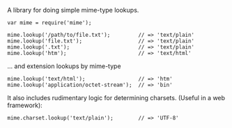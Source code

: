 A library for doing simple mime-type lookups.

    var mime = require('mime');

    mime.lookup('/path/to/file.txt');         // => 'text/plain'
    mime.lookup('file.txt');                  // => 'text/plain'
    mime.lookup('.txt');                      // => 'text/plain'
    mime.lookup('htm');                       // => 'text/html'

... and extension lookups by mime-type

    mime.lookup('text/html');                 // => 'htm'
    mime.lookup('application/octet-stream');  // => 'bin'

It also includes rudimentary logic for determining charsets. (Useful in a web
framework):

    mime.charset.lookup('text/plain');        // => 'UTF-8'
